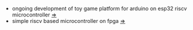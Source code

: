 * ongoing development of toy game platform for arduino on esp32 riscv microcontroller [=>](https://github.com/calint/bam)  
* simple riscv based microcontroller on fpga [=>](https://github.com/calint/riscv)
